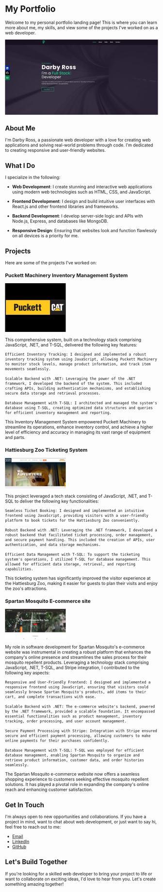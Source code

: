# My Portfolio

Welcome to my personal portfolio landing page! This is where you can learn more about me, my skills, and view some of the projects I've worked on as a web developer.

<img src="./src/assets/profile-screenshot.webp" alt="Darby Ross portfolio site screenshot"/>

## About Me

I'm Darby Ross, a passionate web developer with a love for creating web applications and solving real-world problems through code. I'm dedicated to creating responsive and user-friendly websites.

## What I Do

I specialize in the following:

- **Web Development**: I create stunning and interactive web applications using modern web technologies such as HTML, CSS, and JavaScript.

- **Frontend Development**: I design and build intuitive user interfaces with React.js and other frontend libraries and frameworks.

- **Backend Development**: I develop server-side logic and APIs with Node.js, Express, and databases like MongoDB.

- **Responsive Design**: Ensuring that websites look and function flawlessly on all devices is a priority for me.

## Projects

Here are some of the projects I've worked on:

### Puckett Machinery Inventory Management System

<img src="./src/assets/projects/puckett-logo.webp" alt="puckett machinery logo" width="200"/>

This comprehensive system, built on a technology stack comprising JavaScript, .NET, and T-SQL, delivered the following key features:

    Efficient Inventory Tracking: I designed and implemented a robust inventory tracking system using JavaScript, allowing Puckett Machinery to monitor stock levels, manage product information, and track item movements seamlessly.

    Scalable Backend with .NET: Leveraging the power of the .NET framework, I developed the backend of the system. This included crafting APIs, building authentication mechanisms, and establishing secure data storage and retrieval processes.

    Database Management with T-SQL: I architected and managed the system's database using T-SQL, creating optimized data structures and queries for efficient inventory management and reporting.

This Inventory Management System empowered Puckett Machinery to streamline its operations, enhance inventory control, and achieve a higher level of efficiency and accuracy in managing its vast range of equipment and parts.

### Hattiesburg Zoo Ticketing System

<img src="./src/assets/projects/zoo-site.webp" alt="hattiesburg zoo website screenshot" width="200"/>

This project leveraged a tech stack consisting of JavaScript, .NET, and T-SQL to deliver the following key functionalities:

    Seamless Ticket Booking: I designed and implemented an intuitive frontend using JavaScript, providing visitors with a user-friendly platform to book tickets for the Hattiesburg Zoo conveniently.

    Robust Backend with .NET: Leveraging the .NET framework, I developed a robust backend that facilitated ticket processing, order management, and secure payment handling. This included the creation of APIs, user authentication, and data storage mechanisms.

    Efficient Data Management with T-SQL: To support the ticketing system's operations, I utilized T-SQL for database management. This allowed for efficient data storage, retrieval, and reporting capabilities.

This ticketing system has significantly improved the visitor experience at the Hattiesburg Zoo, making it easier for guests to plan their visits and enjoy the zoo's attractions.

### Spartan Mosquito E-commerce site

<img src="./src/assets/projects/spartan-site.webp" alt="Spartan Mosquito website screenshot" width="200"/>

My role in software development for Spartan Mosquito's e-commerce website was instrumental in creating a robust platform that enhances the company's online presence and streamlines the sales process for their mosquito repellent products. Leveraging a technology stack comprising JavaScript, .NET, T-SQL, and Stripe integration, I contributed to the following key aspects:

    Responsive and User-Friendly Frontend: I designed and implemented a responsive frontend using JavaScript, ensuring that visitors could seamlessly browse Spartan Mosquito's products, add items to their cart, and complete transactions with ease.

    Scalable Backend with .NET: The e-commerce website's backend, powered by the .NET framework, provided a scalable foundation. It encompassed essential functionalities such as product management, inventory tracking, order processing, and user account management.

    Secure Payment Processing with Stripe: Integration with Stripe ensured secure and efficient payment processing, allowing customers to make online payments for their purchases confidently.

    Database Management with T-SQL: T-SQL was employed for efficient database management, enabling Spartan Mosquito to organize and retrieve product information, customer data, and order histories seamlessly.

The Spartan Mosquito e-commerce website now offers a seamless shopping experience to customers seeking effective mosquito repellent solutions. It has played a pivotal role in expanding the company's online reach and enhancing customer satisfaction.

## Get In Touch

I'm always open to new opportunities and collaborations. If you have a project in mind, want to chat about web development, or just want to say hi, feel free to reach out to me:

- [Email](mailto:darbyross.dev@gmail.com)
- [LinkedIn](https://www.linkedin.com/in/darby-ross)
- [GitHub](https://github.com/rossd84)

## Let's Build Together

If you're looking for a skilled web developer to bring your project to life or want to collaborate on exciting ideas, I'd love to hear from you. Let's create something amazing together!